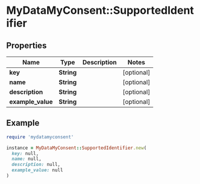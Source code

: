 # MyDataMyConsent::SupportedIdentifier

## Properties

| Name | Type | Description | Notes |
| ---- | ---- | ----------- | ----- |
| **key** | **String** |  | [optional] |
| **name** | **String** |  | [optional] |
| **description** | **String** |  | [optional] |
| **example_value** | **String** |  | [optional] |

## Example

```ruby
require 'mydatamyconsent'

instance = MyDataMyConsent::SupportedIdentifier.new(
  key: null,
  name: null,
  description: null,
  example_value: null
)
```

